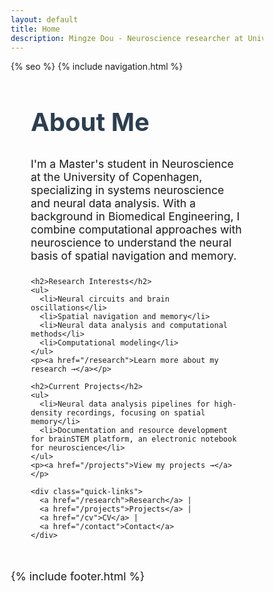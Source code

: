 ```yaml
---
layout: default
title: Home
description: Mingze Dou - Neuroscience researcher at University of Copenhagen, specializing in neural data analysis and spatial navigation
---
```


<html lang="en">
<head>
  <meta charset="UTF-8">
  <meta name="robots" content="index, follow">
  <meta name="description" content="Mingze Dou - Neuroscience researcher at University of Copenhagen, specializing in neural data analysis and spatial navigation">
  <meta name="viewport" content="width=device-width, initial-scale=1.0">
  <meta name="keywords" content="neuroscience, neural data analysis, spatial navigation, University of Copenhagen">
  <meta name="author" content="Mingze Dou">
  <meta name="twitter:card" content="summary">
  <meta name="twitter:creator" content="@mingze_dou">
  <link rel="stylesheet" href="{{ '/assets/css/main.css' | relative_url }}">
  <link rel="preconnect" href="https://fonts.gstatic.com">
  <link rel="preload" href="{{ '/assets/css/main.css' | relative_url }}" as="style">
  <meta property="og:title" content="Mingze Dou - Neuroscience Researcher">
  <meta property="og:description" content="Research in neural data analysis and spatial navigation">
  <meta property="og:url" content="{{ site.url }}">
  <meta property="og:type" content="website">
  {% seo %}
  <style>
    /* Reset and base styles */
    * {
      margin: 0;
      padding: 0;
      box-sizing: border-box;
    }

    body {
      font-family: -apple-system, BlinkMacSystemFont, 'Segoe UI', Roboto, Oxygen, Ubuntu, Cantarell, sans-serif;
      line-height: 1.6;
      color: #333;
    }

    .skip-link {
      position: absolute;
      left: -9999px;
      z-index: 999;
      padding: 1em;
      background-color: white;
      color: black;
      text-decoration: none;
    }

    .skip-link:focus {
      left: 50%;
      transform: translateX(-50%);
    }

    /* Navigation */
    .top-nav {
      display: flex;
      justify-content: space-between;
      align-items: center;
      padding: 1.5rem 2rem;
      background-color: #ffffff;
      box-shadow: 0 2px 4px rgba(0,0,0,0.1);
      position: sticky;
      top: 0;
      z-index: 1000;
    }

    .nav-brand {
      font-size: 1.5rem;
      font-weight: 600;
    }

    .brand-name {
      text-decoration: none;
      color: #2c3e50;
    }

    .nav-menu {
      list-style: none;
      display: flex;
      gap: 2rem;
    }

    .nav-link {
      text-decoration: none;
      color: #2c3e50;
      font-weight: 500;
      padding: 0.5rem 0;
      border-bottom: 2px solid transparent;
      transition: border-color 0.3s ease;
    }

    .nav-link:hover,
    .nav-link.active {
      border-bottom-color: #3498db;
    }

    /* Main content */
    .container {
      max-width: 800px;
      margin: 3rem auto;
      padding: 0 2rem;
    }

    h1, h2 {
      color: #2c3e50;
      margin-bottom: 1rem;
    }

    h1 {
      font-size: 2.5rem;
      margin-bottom: 2rem;
    }

    h2 {
      font-size: 1.8rem;
      margin-top: 2.5rem;
    }

    p {
      margin-bottom: 1.5rem;
      font-size: 1.1rem;
    }

    ul {
      margin-bottom: 1.5rem;
      padding-left: 1.5rem;
    }

    li {
      margin-bottom: 0.75rem;
      font-size: 1.1rem;
    }

    /* Links */
    a {
      color: #3498db;
      text-decoration: none;
      transition: color 0.3s ease;
    }

    a:hover {
      color: #2980b9;
    }

    .quick-links {
      margin-top: 3rem;
      padding: 1.5rem;
      background-color: #f8f9fa;
      border-radius: 8px;
      text-align: center;
    }

    .quick-links a {
      margin: 0 1rem;
      font-weight: 500;
    }

    /* Responsive design */
    @media (max-width: 768px) {
      .nav-menu {
        gap: 1rem;
      }

      .container {
        padding: 0 1.5rem;
      }

      h1 {
        font-size: 2rem;
      }

      h2 {
        font-size: 1.5rem;
      }
    }

    @media (max-width: 576px) {
      .top-nav {
        flex-direction: column;
        padding: 1rem;
      }

      .nav-brand {
        margin-bottom: 1rem;
      }

      .nav-menu {
        flex-wrap: wrap;
        justify-content: center;
        text-align: center;
      }
    }
  </style>
</head>
<body>
  <a href="#main-content" class="skip-link">Skip to main content</a>
  {% include navigation.html %}

  <main id="main-content" class="container">
    <h1>About Me</h1>
    <p>I'm a Master's student in Neuroscience at the University of Copenhagen, specializing in systems neuroscience and neural data analysis. With a background in Biomedical Engineering, I combine computational approaches with neuroscience to understand the neural basis of spatial navigation and memory.</p>

    <h2>Research Interests</h2>
    <ul>
      <li>Neural circuits and brain oscillations</li>
      <li>Spatial navigation and memory</li>
      <li>Neural data analysis and computational methods</li>
      <li>Computational modeling</li>
    </ul>
    <p><a href="/research">Learn more about my research →</a></p>

    <h2>Current Projects</h2>
    <ul>
      <li>Neural data analysis pipelines for high-density recordings, focusing on spatial memory</li>
      <li>Documentation and resource development for brainSTEM platform, an electronic notebook for neuroscience</li>
    </ul>
    <p><a href="/projects">View my projects →</a></p>

    <div class="quick-links">
      <a href="/research">Research</a> |
      <a href="/projects">Projects</a> |
      <a href="/cv">CV</a> |
      <a href="/contact">Contact</a>
    </div>
  </main>

  {% include footer.html %}
</body>
</html>